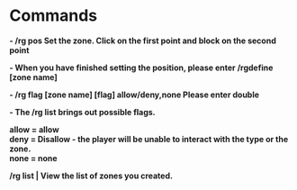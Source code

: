 # Commands

**- /rg pos
Set the zone.
Click on the first point and block on the second point**

**- When you have finished setting the position, please enter /rgdefine [zone name]**

**- /rg flag [zone name] [flag] allow/deny,none Please enter double**

**- The /rg list brings out possible flags.**

**allow = allow<br>
deny = Disallow - the player will be unable to interact with the type or the zone.<br>
none = none**

**/rg list | View the list of zones you created.**
